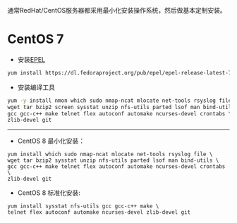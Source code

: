 通常RedHat/CentOS服务器都采用最小化安装操作系统，然后做基本定制安装。

# CentOS 7

* 安装[EPEL](https://fedoraproject.org/wiki/EPEL)

```bash
yum install https://dl.fedoraproject.org/pub/epel/epel-release-latest-7.noarch.rpm
```

* 安装编译工具

```bash
yum -y install nmon which sudo nmap-ncat mlocate net-tools rsyslog file ntp ntpdate \
wget tar bzip2 screen sysstat unzip nfs-utils parted lsof man bind-utils \
gcc gcc-c++ make telnet flex autoconf automake ncurses-devel crontabs \
zlib-devel git
```

----

* CentOS 8 最小化安装：

```
yum install which sudo nmap-ncat mlocate net-tools rsyslog file \
wget tar bzip2 sysstat unzip nfs-utils parted lsof man bind-utils \
gcc gcc-c++ make telnet flex autoconf automake ncurses-devel crontabs \
zlib-devel git
```

* CentOS 8 标准化安装:

```
yum install sysstat nfs-utils gcc gcc-c++ make \
telnet flex autoconf automake ncurses-devel zlib-devel git
```